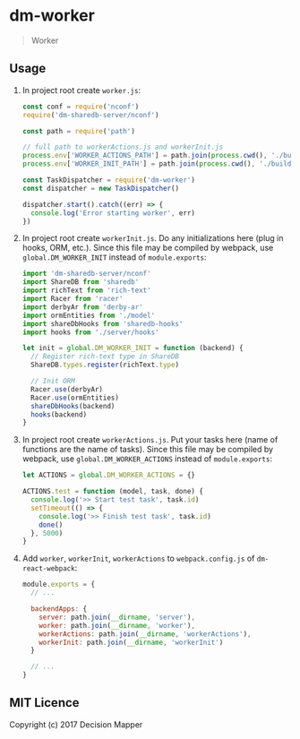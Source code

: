 # dm-worker
> Worker

## Usage

1. In project root create `worker.js`:

    ```js
    const conf = require('nconf')
    require('dm-sharedb-server/nconf')

    const path = require('path')

    // full path to workerActions.js and workerInit.js
    process.env['WORKER_ACTIONS_PATH'] = path.join(process.cwd(), './build/workerActions.js')
    process.env['WORKER_INIT_PATH'] = path.join(process.cwd(), './build/workerInit.js')

    const TaskDispatcher = require('dm-worker')
    const dispatcher = new TaskDispatcher()

    dispatcher.start().catch((err) => {
      console.log('Error starting worker', err)
    })
    ```

2. In project root create `workerInit.js`. Do any initializations here (plug in hooks, ORM, etc.).
Since this file may be compiled by webpack, use `global.DM_WORKER_INIT` instead of `module.exports`:

    ```js
    import 'dm-sharedb-server/nconf'
    import ShareDB from 'sharedb'
    import richText from 'rich-text'
    import Racer from 'racer'
    import derbyAr from 'derby-ar'
    import ormEntities from './model'
    import shareDbHooks from 'sharedb-hooks'
    import hooks from './server/hooks'

    let init = global.DM_WORKER_INIT = function (backend) {
      // Register rich-text type in ShareDB
      ShareDB.types.register(richText.type)

      // Init ORM
      Racer.use(derbyAr)
      Racer.use(ormEntities)
      shareDbHooks(backend)
      hooks(backend)
    }
    ```

3. In project root create `workerActions.js`. Put your tasks here (name of functions are the name of tasks).
Since this file may be compiled by webpack, use `global.DM_WORKER_ACTIONS` instead of `module.exports`:

    ```js
    let ACTIONS = global.DM_WORKER_ACTIONS = {}

    ACTIONS.test = function (model, task, done) {
      console.log('>> Start test task', task.id)
      setTimeout(() => {
        console.log('>> Finish test task', task.id)
        done()
      }, 5000)
    }
    ```

4. Add `worker`, `workerInit`, `workerActions` to `webpack.config.js` of `dm-react-webpack`:

    ```js
    module.exports = {   
      // ...

      backendApps: {
        server: path.join(__dirname, 'server'),
        worker: path.join(__dirname, 'worker'),
        workerActions: path.join(__dirname, 'workerActions'),
        workerInit: path.join(__dirname, 'workerInit')     
      }

      // ...   
    }
    ```

## MIT Licence

Copyright (c) 2017 Decision Mapper
